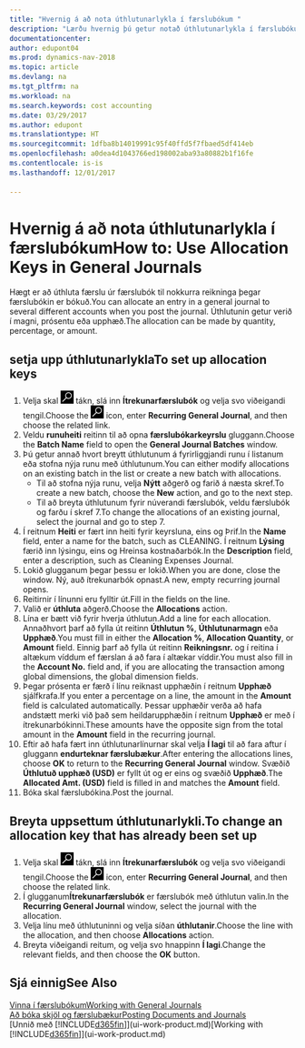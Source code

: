 ```yaml
---
title: "Hvernig á að nota úthlutunarlykla í færslubókum "
description: "Lærðu hvernig þú getur notað úthlutunarlykla í færslubókum."
documentationcenter: 
author: edupont04
ms.prod: dynamics-nav-2018
ms.topic: article
ms.devlang: na
ms.tgt_pltfrm: na
ms.workload: na
ms.search.keywords: cost accounting
ms.date: 03/29/2017
ms.author: edupont
ms.translationtype: HT
ms.sourcegitcommit: 1dfba8b14019991c95f40ffd5f7fbaed5df414eb
ms.openlocfilehash: a0dea4d1043766ed198002aba93a80882b1f16fe
ms.contentlocale: is-is
ms.lasthandoff: 12/01/2017

---
```

# <a name="how-to-use-allocation-keys-in-general-journals"></a><span data-ttu-id="60c3b-103">Hvernig á að nota úthlutunarlykla í færslubókum</span><span class="sxs-lookup"><span data-stu-id="60c3b-103">How to: Use Allocation Keys in General Journals</span></span>
<span data-ttu-id="60c3b-104">Hægt er að úthluta færslu úr færslubók til nokkurra reikninga þegar færslubókin er bókuð.</span><span class="sxs-lookup"><span data-stu-id="60c3b-104">You can allocate an entry in a general journal to several different accounts when you post the journal.</span></span> <span data-ttu-id="60c3b-105">Úthlutunin getur verið í magni, prósentu eða upphæð.</span><span class="sxs-lookup"><span data-stu-id="60c3b-105">The allocation can be made by quantity, percentage, or amount.</span></span>

## <a name="to-set-up-allocation-keys"></a><span data-ttu-id="60c3b-106">setja upp úthlutunarlykla</span><span class="sxs-lookup"><span data-stu-id="60c3b-106">To set up allocation keys</span></span>
1. <span data-ttu-id="60c3b-107">Velja skal ![Leit að síðu eða skýrslu](media/ui-search/search_small.png "Leit að síðu eða skýrslu táknið") tákn, slá inn **Ítrekunarfærslubók** og velja svo viðeigandi tengil.</span><span class="sxs-lookup"><span data-stu-id="60c3b-107">Choose the ![Search for Page or Report](media/ui-search/search_small.png "Search for Page or Report icon") icon, enter **Recurring General Journal**, and then choose the related link.</span></span>
2. <span data-ttu-id="60c3b-108">Veldu **runuheiti** reitinn til að opna **færslubókarkeyrslu** gluggann.</span><span class="sxs-lookup"><span data-stu-id="60c3b-108">Choose the **Batch Name** field to open the **General Journal Batches** window.</span></span>
3. <span data-ttu-id="60c3b-109">Þú getur annað hvort breytt úthlutunum á fyrirliggjandi runu í listanum eða stofna nýja runu með úthlutunum.</span><span class="sxs-lookup"><span data-stu-id="60c3b-109">You can either modify allocations on an existing batch in the list or create a new batch with allocations.</span></span>
   * <span data-ttu-id="60c3b-110">Til að stofna nýja runu, velja **Nýtt** aðgerð og farið á næsta skref.</span><span class="sxs-lookup"><span data-stu-id="60c3b-110">To create a new batch, choose the **New** action, and go to the next step.</span></span>
   * <span data-ttu-id="60c3b-111">Til að breyta úthlutunum fyrir núverandi færslubók, veldu færslubók og farðu í skref 7.</span><span class="sxs-lookup"><span data-stu-id="60c3b-111">To change the allocations of an existing journal, select the journal and go to step 7.</span></span>    
4. <span data-ttu-id="60c3b-112">Í reitnum **Heiti** er fært inn heiti fyrir keyrsluna, eins og Þrif.</span><span class="sxs-lookup"><span data-stu-id="60c3b-112">In the **Name** field, enter a name for the batch, such as CLEANING.</span></span> <span data-ttu-id="60c3b-113">Í reitnum **Lýsing** færið inn lýsingu, eins og Hreinsa kostnaðarbók.</span><span class="sxs-lookup"><span data-stu-id="60c3b-113">In the **Description** field, enter a description, such as Cleaning Expenses Journal.</span></span>
5. <span data-ttu-id="60c3b-114">Lokið glugganum þegar þessu er lokið.</span><span class="sxs-lookup"><span data-stu-id="60c3b-114">When you are done, close the window.</span></span> <span data-ttu-id="60c3b-115">Ný, auð ítrekunarbók opnast.</span><span class="sxs-lookup"><span data-stu-id="60c3b-115">A new, empty recurring journal opens.</span></span>
6. <span data-ttu-id="60c3b-116">Reitirnir í línunni eru fylltir út.</span><span class="sxs-lookup"><span data-stu-id="60c3b-116">Fill in the fields on the line.</span></span>
7. <span data-ttu-id="60c3b-117">Valið er **úthluta** aðgerð.</span><span class="sxs-lookup"><span data-stu-id="60c3b-117">Choose the **Allocations** action.</span></span>
8. <span data-ttu-id="60c3b-118">Lína er bætt við fyrir hverja úthlutun.</span><span class="sxs-lookup"><span data-stu-id="60c3b-118">Add a line for each allocation.</span></span> <span data-ttu-id="60c3b-119">Annaðhvort þarf að fylla út reitinn **Úthlutun %**, **Úthlutunarmagn** eða **Upphæð**.</span><span class="sxs-lookup"><span data-stu-id="60c3b-119">You must fill in either the **Allocation %**, **Allocation Quantity**, or **Amount** field.</span></span> <span data-ttu-id="60c3b-120">Einnig þarf að fylla út reitinn **Reikningsnr.** og í reitina í altækum víddum ef færslan á að fara í altækar víddir.</span><span class="sxs-lookup"><span data-stu-id="60c3b-120">You must also fill in the **Account No.** field and, if you are allocating the transaction among global dimensions, the global dimension fields.</span></span>
9. <span data-ttu-id="60c3b-121">Þegar prósenta er færð í línu reiknast upphæðin í reitnum **Upphæð** sjálfkrafa.</span><span class="sxs-lookup"><span data-stu-id="60c3b-121">If you enter a percentage on a line, the amount in the **Amount** field is calculated automatically.</span></span> <span data-ttu-id="60c3b-122">Þessar upphæðir verða að hafa andstætt merki við það sem heildarupphæðin í reitnum **Upphæð** er með í ítrekunarbókinni.</span><span class="sxs-lookup"><span data-stu-id="60c3b-122">These amounts have the opposite sign from the total amount in the **Amount** field in the recurring journal.</span></span>
10. <span data-ttu-id="60c3b-123">Eftir að hafa fært inn úthlutunarlínurnar skal velja **Í lagi** til að fara aftur í gluggann **endurteknar færslubækur**.</span><span class="sxs-lookup"><span data-stu-id="60c3b-123">After entering the allocations lines, choose **OK** to return to the **Recurring General Journal** window.</span></span> <span data-ttu-id="60c3b-124">Svæðið **Úthlutuð upphæð (USD)** er fyllt út og er eins og svæðið **Upphæð**.</span><span class="sxs-lookup"><span data-stu-id="60c3b-124">The **Allocated Amt. (USD)** field is filled in and matches the **Amount** field.</span></span>
11. <span data-ttu-id="60c3b-125">Bóka skal færslubókina.</span><span class="sxs-lookup"><span data-stu-id="60c3b-125">Post the journal.</span></span>

## <a name="to-change-an-allocation-key-that-has-already-been-set-up"></a><span data-ttu-id="60c3b-126">Breyta uppsettum úthlutunarlykli.</span><span class="sxs-lookup"><span data-stu-id="60c3b-126">To change an allocation key that has already been set up</span></span>
1. <span data-ttu-id="60c3b-127">Velja skal ![Leit að síðu eða skýrslu](media/ui-search/search_small.png "Leit að síðu eða skýrslu táknið") tákn, slá inn **Ítrekunarfærslubók** og velja svo viðeigandi tengil.</span><span class="sxs-lookup"><span data-stu-id="60c3b-127">Choose the ![Search for Page or Report](media/ui-search/search_small.png "Search for Page or Report icon") icon, enter **Recurring General Journal**, and then choose the related link.</span></span>
2. <span data-ttu-id="60c3b-128">Í glugganum**Ítrekunarfærslubók** er færslubók með úthlutun valin.</span><span class="sxs-lookup"><span data-stu-id="60c3b-128">In the **Recurring General Journal** window, select the journal with the allocation.</span></span>
3. <span data-ttu-id="60c3b-129">Velja línu með úthlutuninni og velja síðan **úthlutanir**.</span><span class="sxs-lookup"><span data-stu-id="60c3b-129">Choose the line with the allocation, and then choose **Allocations** action.</span></span>
4. <span data-ttu-id="60c3b-130">Breyta viðeigandi reitum, og velja svo hnappinn **Í lagi**.</span><span class="sxs-lookup"><span data-stu-id="60c3b-130">Change the relevant fields, and then choose the **OK** button.</span></span>

## <a name="see-also"></a><span data-ttu-id="60c3b-131">Sjá einnig</span><span class="sxs-lookup"><span data-stu-id="60c3b-131">See Also</span></span>
[<span data-ttu-id="60c3b-132">Vinna í færslubókum</span><span class="sxs-lookup"><span data-stu-id="60c3b-132">Working with General Journals</span></span>](ui-work-general-journals.md)  
[<span data-ttu-id="60c3b-133">Að bóka skjöl og færslubækur</span><span class="sxs-lookup"><span data-stu-id="60c3b-133">Posting Documents and Journals</span></span>](ui-post-documents-journals.md)  
<span data-ttu-id="60c3b-134">[Unnið með [!INCLUDE[d365fin](includes/d365fin_md.md)]](ui-work-product.md)</span><span class="sxs-lookup"><span data-stu-id="60c3b-134">[Working with [!INCLUDE[d365fin](includes/d365fin_md.md)]](ui-work-product.md)</span></span>

